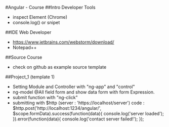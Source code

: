 #Angular - Course
##Intro Developer Tools
- inspect Element (Chrome)
- console.log() or snipet
 
##IDE Web Developer
- https://www.jetbrains.com/webstorm/download/
- Notepad++

##Source Course 
- check on github as example source template

##Project_1 (template 1)
* Setting Module and Controller with "ng-app" and "control"  
* ng-model @All field form and show data form with form Expression.
* submit function with "ng-click"
* submitting with $http (server : 'https://localhost/server')
	code :
		$http.post('http://localhost:1234/angular/', $scope.formData).success(function(data){
			console.log('server loaded');
		}).error(function(data){
			console.log('contact server failed!');
		});	
	

